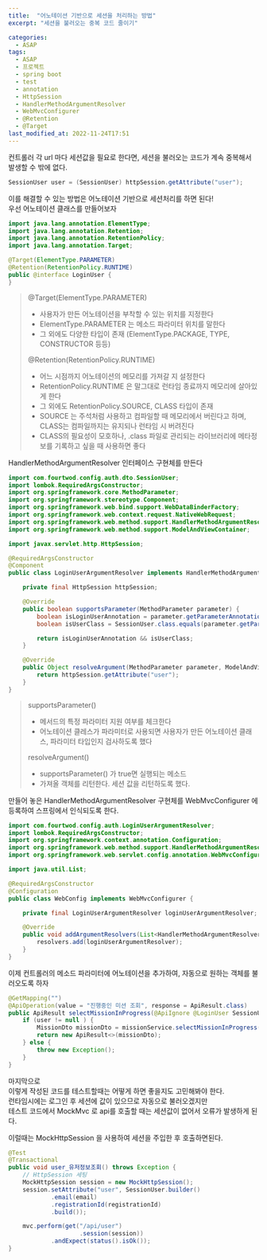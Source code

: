 ```yaml
---
title:  "어노테이션 기반으로 세션을 처리하는 방법"
excerpt: "세션을 불러오는 중복 코드 줄이기"

categories:
  - ASAP
tags:
  - ASAP
  - 프로젝트
  - spring boot
  - test
  - annotation
  - HttpSession
  - HandlerMethodArgumentResolver
  - WebMvcConfigurer
  - @Retention
  - @Target
last_modified_at: 2022-11-24T17:51
---
```


컨트롤러 각 url 마다 세션값을 필요로 한다면, 세션을 불러오는 코드가 계속 중복해서 발생할 수 밖에 없다.  
```java
SessionUser user = (SessionUser) httpSession.getAttribute("user");
```

이를 해결할 수 있는 방법은 어노테이션 기반으로 세션처리를 하면 된다!  
우선 어노테이션 클래스를 만들어보자
```java
import java.lang.annotation.ElementType;
import java.lang.annotation.Retention;
import java.lang.annotation.RetentionPolicy;
import java.lang.annotation.Target;

@Target(ElementType.PARAMETER)
@Retention(RetentionPolicy.RUNTIME)
public @interface LoginUser {
}
```

> @Target(ElementType.PARAMETER)
> - 사용자가 만든 어노테이션을 부착할 수 있는 위치를 지정한다  
> - ElementType.PARAMETER 는 메소드 파라미터 위치를 말한다  
> - 그 외에도 다양한 타입이 존재 (ElementType.PACKAGE, TYPE, CONSTRUCTOR 등등)  
>
> @Retention(RetentionPolicy.RUNTIME)
> - 어느 시점까지 어노테이션의 메모리를 가져갈 지 설정한다
> - RetentionPolicy.RUNTIME 은 말그대로 런타임 종료까지 메모리에 살아있게 한다
> - 그 외에도 RetentionPolicy.SOURCE, CLASS 타입이 존재
> - SOURCE 는 주석처럼 사용하고 컴파일할 때 메모리에서 버린다고 하며, CLASS는 컴파일까지는 유지되나 런타임 시 버려진다
> - CLASS의 필요성이 모호하나, .class 파일로 관리되는 라이브러리에 메타정보를 기록하고 싶을 때 사용하면 좋다

HandlerMethodArgumentResolver 인터페이스 구현체를 만든다
```java
import com.fourtwod.config.auth.dto.SessionUser;
import lombok.RequiredArgsConstructor;
import org.springframework.core.MethodParameter;
import org.springframework.stereotype.Component;
import org.springframework.web.bind.support.WebDataBinderFactory;
import org.springframework.web.context.request.NativeWebRequest;
import org.springframework.web.method.support.HandlerMethodArgumentResolver;
import org.springframework.web.method.support.ModelAndViewContainer;

import javax.servlet.http.HttpSession;

@RequiredArgsConstructor
@Component
public class LoginUserArgumentResolver implements HandlerMethodArgumentResolver {

    private final HttpSession httpSession;

    @Override
    public boolean supportsParameter(MethodParameter parameter) {
        boolean isLoginUserAnnotation = parameter.getParameterAnnotation(LoginUser.class) != null;
        boolean isUserClass = SessionUser.class.equals(parameter.getParameterType());

        return isLoginUserAnnotation && isUserClass;
    }

    @Override
    public Object resolveArgument(MethodParameter parameter, ModelAndViewContainer mavContainer, NativeWebRequest webRequest, WebDataBinderFactory binderFactory) throws Exception {
        return httpSession.getAttribute("user");
    }
}
```

> supportsParameter()
> - 메서드의 특정 파라미터 지원 여부를 체크한다
> - 어노테이션 클레스가 파라미터로 사용되면 사용자가 만든 어노테이션 클래스, 파라미터 타입인지 검사하도록 했다
>
> resolveArgument()
> - supportsParameter() 가 true면 실행되는 메소드
> - 가져올 객체를 리턴한다. 세션 값을 리턴하도록 했다.

만들어 놓은 HandlerMethodArgumentResolver 구현체를 WebMvcConfigurer 에 등록하여 스프링에서 인식되도록 한다.
```java
import com.fourtwod.config.auth.LoginUserArgumentResolver;
import lombok.RequiredArgsConstructor;
import org.springframework.context.annotation.Configuration;
import org.springframework.web.method.support.HandlerMethodArgumentResolver;
import org.springframework.web.servlet.config.annotation.WebMvcConfigurer;

import java.util.List;

@RequiredArgsConstructor
@Configuration
public class WebConfig implements WebMvcConfigurer {

    private final LoginUserArgumentResolver loginUserArgumentResolver;

    @Override
    public void addArgumentResolvers(List<HandlerMethodArgumentResolver> resolvers) {
        resolvers.add(loginUserArgumentResolver);
    }
}
```

이제 컨트롤러의 메소드 파라미터에 어노테이션을 추가하여, 자동으로 원하는 객체를 불러오도록 하자
```java
@GetMapping("")
@ApiOperation(value = "진행중인 미션 조회", response = ApiResult.class)
public ApiResult selectMissionInProgress(@ApiIgnore @LoginUser SessionUser user) throws Exception {
	if (user != null ) {
		MissionDto missionDto = missionService.selectMissionInProgress(user);
		return new ApiResult<>(missionDto);
	} else {
		throw new Exception();
	}
}
```

마지막으로  
이렇게 작성된 코드를 테스트할때는 어떻게 하면 좋을지도 고민해봐야 한다.  
런타임시에는 로그인 후 세션에 값이 있으므로 자동으로 불러오겠지만  
테스트 코드에서 MockMvc 로 api를 호출할 때는 세션값이 없어서 오류가 발생하게 된다.  

이럴때는 MockHttpSession 을 사용하여 세션을 주입한 후 호출하면된다.  
```java
@Test
@Transactional
public void user_유저정보조회() throws Exception {
	// HttpSession 세팅
	MockHttpSession session = new MockHttpSession();
	session.setAttribute("user", SessionUser.builder()
			.email(email)
			.registrationId(registrationId)
			.build());

	mvc.perform(get("/api/user")
					.session(session))
			.andExpect(status().isOk());
}
```